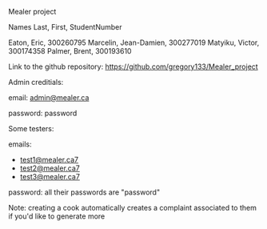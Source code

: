 Mealer project

Names
Last, 	  First, 	StudentNumber

Eaton,	  Eric, 	300260795
Marcelin, Jean-Damien, 	300277019
Matyiku,  Victor, 	300174358
Palmer,   Brent, 	300193610


Link to the github repository:
https://github.com/gregory133/Mealer_project




Admin creditials:

email: admin@mealer.ca

password: password




Some testers:

emails:
- test1@mealer.ca7
- test2@mealer.ca7
- test3@mealer.ca7

password: all their passwords are "password"

Note: creating a cook automatically creates a complaint associated to them if you'd like to generate more
